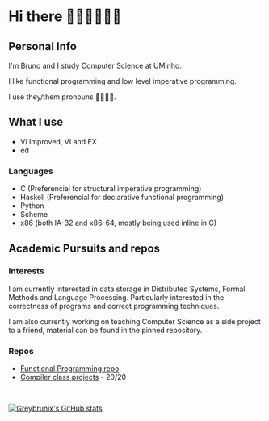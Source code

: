 # Hi there 👋:sparkles::blush::rainbow_flag::sparkles:

## Personal Info

I'm Bruno and I study Computer Science at UMinho.

I like functional programming and low level imperative programming.

I use they/them pronouns 🏳️‍🌈:transgender_flag:.

## What I use

* Vi Improved, VI and EX
* ed

### Languages

* C (Preferencial for structural imperative programming)
* Haskell (Preferencial for declarative functional programming)
* Python
* Scheme
* x86 (both IA-32 and x86-64, mostly being used inline in C)

## Academic Pursuits and repos

### Interests
I am currently interested in data storage in Distributed Systems, Formal Methods and Language Processing.
Particularly interested in the correctness of programs and correct programming techniques.

I am also currently working on teaching Computer Science as a side project to a friend, material can be found in the pinned repository.

### Repos

 * [Functional Programming repo](https://github.com/greybrunix/pf2022)
 * [Compiler class projects](https://github.com/greybrunix/PLC) - 20/20

</br>

[![Greybrunix's GitHub stats](https://github-readme-stats.vercel.app/api?username=greybrunix&theme=synthwave&count_private=true&show_icons=true)](https://github.com/greybrunix/)
